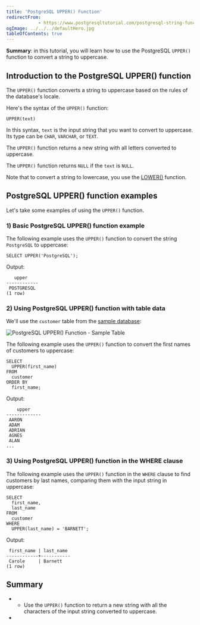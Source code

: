 ```yaml
---
title: 'PostgreSQL UPPER() Function'
redirectFrom: 
            - https://www.postgresqltutorial.com/postgresql-string-functions/postgresql-upper/
ogImage: ../../../defaultHero.jpg
tableOfContents: true
---
```


**Summary**: in this tutorial, you will learn how to use the PostgreSQL `UPPER()` function to convert a string to uppercase.



## Introduction to the PostgreSQL UPPER() function



The `UPPER()` function converts a string to uppercase based on the rules of the database's locale.



Here's the syntax of the `UPPER()` function:



```
UPPER(text)
```



In this syntax, `text` is the input string that you want to convert to uppercase. Its type can be `CHAR`, `VARCHAR`, or `TEXT`.



The `UPPER()` function returns a new string with all letters converted to uppercase.



The `UPPER()` function returns `NULL` if the `text` is `NULL`.



Note that to convert a string to lowercase, you use the [LOWER()](https://www.postgresqltutorial.com/postgresql-string-functions/postgresql-lower/) function.



## PostgreSQL UPPER() function examples



Let's take some examples of using the `UPPER()` function.



### 1) Basic PostgreSQL UPPER() function example



The following example uses the `UPPER()` function to convert the string `PostgreSQL` to uppercase:



```
SELECT UPPER('PostgreSQL');
```



Output:



```
   upper
------------
 POSTGRESQL
(1 row)
```



### 2) Using PostgreSQL UPPER() function with table data



We'll use the `customer` table from the [sample database](https://www.postgresqltutorial.com/postgresql-getting-started/postgresql-sample-database/):



![PostgreSQL UPPER() Function - Sample Table ](https://www.postgresqltutorial.com/wp-content/uploads/2019/05/customer.png)



The following example uses the `UPPER()` function to convert the first names of customers to uppercase:



```
SELECT
  UPPER(first_name)
FROM
  customer
ORDER BY
  first_name;
```



Output:



```
    upper
-------------
 AARON
 ADAM
 ADRIAN
 AGNES
 ALAN
...
```



### 3) Using PostgreSQL UPPER() function in the WHERE clause



The following example uses the `UPPER()` function in the `WHERE` clause to find customers by last names, comparing them with the input string in uppercase:



```
SELECT
  first_name,
  last_name
FROM
  customer
WHERE
  UPPER(last_name) = 'BARNETT';
```



Output:



```
 first_name | last_name
------------+-----------
 Carole     | Barnett
(1 row)
```



## Summary



- - Use the `UPPER()` function to return a new string with all the characters of the input string converted to uppercase.
- 
